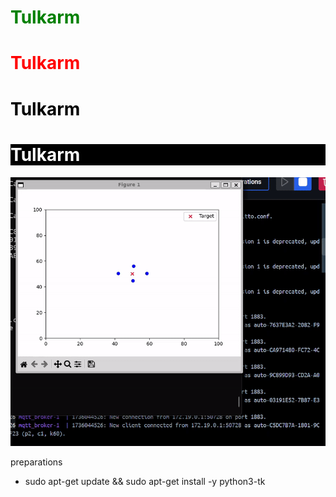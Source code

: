 <h1 style="color:green;">Tulkarm</h1>
<h1 style="color:red;">Tulkarm</h1>
<h1 style="color:black;">Tulkarm</h1>
<h1 style="color:white; background-color:black;">Tulkarm</h1>

![Swarm Bots](https://github.com/mahdymo/Tulkarm/blob/main/static/swarm_robots.gif)

preparations 
- sudo apt-get update && sudo apt-get install -y python3-tk
